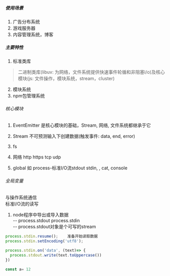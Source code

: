 ##### 使用场景
1. 广告分布系统 
2. 游戏服务器
3. 内容管理系统，博客 
 
##### 主要特性
1. 标准类库
> 二进制类库(libuv: 为网络，文件系统提供快速事件轮循和非阻塞i/o)及核心模块(js: 文件操作，模块系统，stream，cluster)
2. 模块系统  
3. npm包管理系统 

 
###### 核心模块
1. EventEmitter
是核心模块的基础，Stream, 网络, 文件系统都继承于它  

2. Stream
不可预测输入下创建数据(触发事件: data, end, error)

3. fs

4. 网络 http https tcp udp

5. global
如 process-标准I/O流stdout stdin, , cat, console


###### 全局变量
与操作系统通信  
标准I/O流的读写  

1. node程序中导出或导入数据  
-- process.stdout process.stdin  
-- process.stdout对象是个可写的stream

```javascript
process.stdin.resume();    准备开始读取数据
process.stdin.setEncoding('utf8');

process.stdin.on('data', (text)=> {
  process.stdout.write(text.toUppercase())
})

const a= 12
```
